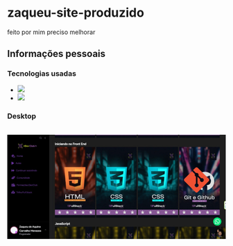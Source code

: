  <h1>zaqueu-site-produzido</h1>
 <p>feito por mim preciso melhorar</p>
 <h2>Informações pessoais</h2>
 <h3>Tecnologias usadas</h3>
 <ul>
  <li>
   <img src="https://img.shields.io/badge/HTML5-E34F26?style=for-the-badge&logo=html5&logoColor=white"/>
  </li>
  <li><img width="88px" src="https://img.shields.io/badge/CSS3-1572B6?style=for-the-badge&logo=css3&logoColor=white"/></li>
 </ul>

 <h3>Desktop</h3>
 <br>
 <img src="https://github.com/zaqueumenezes/site-zaqueu-feito/blob/main/devclub.jpg?raw=true"/>
